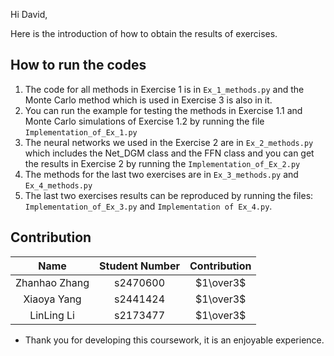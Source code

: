 
Hi David,    
   
Here is the introduction of how to obtain the results of exercises.

## How to run the codes
1. The code for all methods in Exercise 1 is in `Ex_1_methods.py` and the Monte Carlo method which is used in Exercise 3 is also in it.
2. You can run the example for testing the methods in Exercise 1.1 and Monte Carlo simulations of Exercise 1.2 by running the file `Implementation_of_Ex_1.py`
3. The neural networks we used in the Exercise 2 are in `Ex_2_methods.py` which includes the Net_DGM class and the FFN class and you can get the results in Exercise 2 by running the `Implementation_of_Ex_2.py`
4. The methods for the last two exercises are in `Ex_3_methods.py` and `Ex_4_methods.py`
5. The last two exercises results can be reproduced by running the files: `Implementation_of_Ex_3.py` and `Implementation of Ex_4.py`.

## Contribution

| Name  | Student Number | Contribution |
|  :---:  |  :---:  |  :---:  |
| Zhanhao Zhang |    s2470600   | $1\over3$ |
| Xiaoya Yang  | s2441424  | $1\over3$ |
| LinLing Li | s2173477  | $1\over3$ |


- Thank you for developing this coursework, it is an enjoyable experience.
